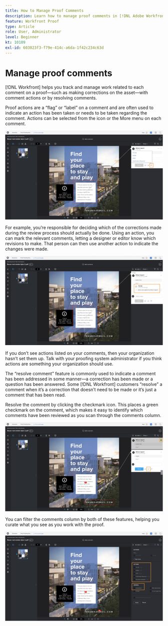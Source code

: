 ```yaml
---
title: How to Manage Proof Comments
description: Learn how to manage proof comments in [!DNL Adobe Workfront] by applying comment actions, resolving comments, and filtering the comments column.
feature: Workfront Proof
type: Article
role: User, Administrator
level: Beginner
kt: 10109
exl-id: 603023f3-f79e-414c-a6da-1f42c234c63d
---
```

# Manage proof comments

[!DNL Workfront] helps you track and manage work related to each comment on a proof—such as making corrections on the asset—with comment actions or by resolving comments.

Proof actions are a “flag” or “label” on a comment and are often used to indicate an action has been taken or needs to be taken regarding the comment. Actions can be selected from the icon or the More menu on each comment.

![An image of a proof in the proofing viewer with the flag icon highlighted on the comment and the available proof actions visibile.](assets/manage-comments-1.png)

For example, you’re responsible for deciding which of the corrections made during the review process should actually be done. Using an action, you can mark the relevant comments, letting a designer or editor know which revisions to make. That person can then use another action to indicate the changes were made.

![An image of a proof in the proofing viewer with the [!UICONTROL To Do] proof action highlighted on the comment.](assets/manage-comments-2.png)

If you don’t see actions listed on your comments, then your organization hasn’t set them up. Talk with your proofing system administrator if you think actions are something your organization should use.

The “resolve comment” feature is commonly used to indicate a comment has been addressed in some manner—a correction has been made or a question has been answered. Some [!DNL Workfront] customers “resolve” a comment when it’s a correction that doesn’t need to be made or it’s just a comment that has been read.

Resolve the comment by clicking the checkmark icon. This places a green checkmark on the comment, which makes it easy to identify which comments have been reviewed as you scan through the comments column.

![An image of a proof in the proofing viewer with the checkmark icon highlighted on the comment.](assets/manage-comments-4.png)

You can filter the comments column by both of these features, helping you curate what you see as you work with the proof.

![An image of the comment filters in the proofing viewer with the [!UICONTROL Actions] and [!UICONTROL General] filtering options highlighted.](assets/manage-comments-3.png)

<!--
## Learn more
* Create and manage proof comments
-->
